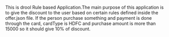 This is drool Rule based Application.The main purpose of this application is to give the discount to the user based on certain rules defined inside the offer.json file. 
If the person purchase something and payment is done through the card, cardType is HDFC and purchase amount is more than 15000 so it should give 10% of discount.

